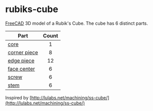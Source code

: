 # rubiks-cube

[FreeCAD](https://www.freecadweb.org/) 3D model of a Rubik's Cube. The cube has 6 distinct parts.

| Part | Count |
| ---- | :---: |
| [core](https://github.com/jimmynguyen/rubiks-cube/blob/master/src/parts/core.FCStd) | 1 |
| [corner piece](https://github.com/jimmynguyen/rubiks-cube/blob/master/src/parts/cornerPiece.FCStd) | 8 |
| [edge piece](https://github.com/jimmynguyen/rubiks-cube/blob/master/src/parts/edgePiece.FCStd) | 12 |
| [face center](https://github.com/jimmynguyen/rubiks-cube/blob/master/src/parts/faceCenter.FCStd) | 6 |
| [screw](https://github.com/jimmynguyen/rubiks-cube/blob/master/src/parts/screw.FCStd) | 6 |
| [stem](https://github.com/jimmynguyen/rubiks-cube/blob/master/src/parts/stem.FCStd) | 6 |

Inspired by [http://lulabs.net/machining/ss-cube/](http://lulabs.net/machining/ss-cube/)
